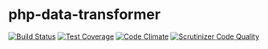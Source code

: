 # php-data-transformer

[![Build Status](https://travis-ci.org/alexpts/php-data-transformer.svg?branch=master)](https://travis-ci.org/alexpts/php-data-transformer)
[![Test Coverage](https://codeclimate.com/github/alexpts/php-data-transformer/badges/coverage.svg)](https://codeclimate.com/github/alexpts/php-data-transformer/coverage)
[![Code Climate](https://codeclimate.com/github/alexpts/php-data-transformer/badges/gpa.svg)](https://codeclimate.com/github/alexpts/php-data-transformer)
[![Scrutinizer Code Quality](https://scrutinizer-ci.com/g/alexpts/php-data-transformer/badges/quality-score.png?b=master)](https://scrutinizer-ci.com/g/alexpts/php-data-transformer/?branch=master)

